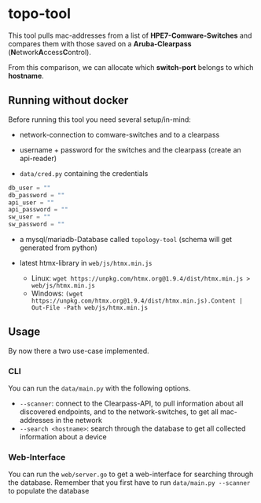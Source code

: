 # topo-tool
This tool pulls mac-addresses from a list of **HPE7-Comware-Switches** 
and compares them with those saved on a **Aruba-Clearpass** (**N**etwork**A**ccess**C**ontrol).

From this comparison, we can allocate which **switch-port** belongs to which **hostname**.

## Running without docker
Before running this tool you need several setup/in-mind:

- network-connection to comware-switches and to a clearpass

- username + password for the switches and the clearpass (create an api-reader)

- `data/cred.py` containing the credentials

```` python
db_user = ""
db_password = ""
api_user = ""
api_password = ""
sw_user = ""
sw_password = ""
````

- a mysql/mariadb-Database called `topology-tool` (schema will get generated from python)
- latest htmx-library in `web/js/htmx.min.js`

  - Linux: `wget https://unpkg.com/htmx.org@1.9.4/dist/htmx.min.js > web/js/htmx.min.js  `
  - Windows: `(wget https://unpkg.com/htmx.org@1.9.4/dist/htmx.min.js).Content | Out-File -Path web/js/htmx.min.js  `



## Usage
By now there a two use-case implemented.
### CLI
You can run the `data/main.py` with the following options.
- `--scanner`: connect to the Clearpass-API, to pull information about all discovered endpoints, and to the network-switches, to get all mac-addresses in the network
- `--search <hostname>`: search through the database to get all collected information about a device

### Web-Interface
You can run the `web/server.go` to get a web-interface for searching through the database. Remember that you first have to run `data/main.py --scanner` to populate the database
